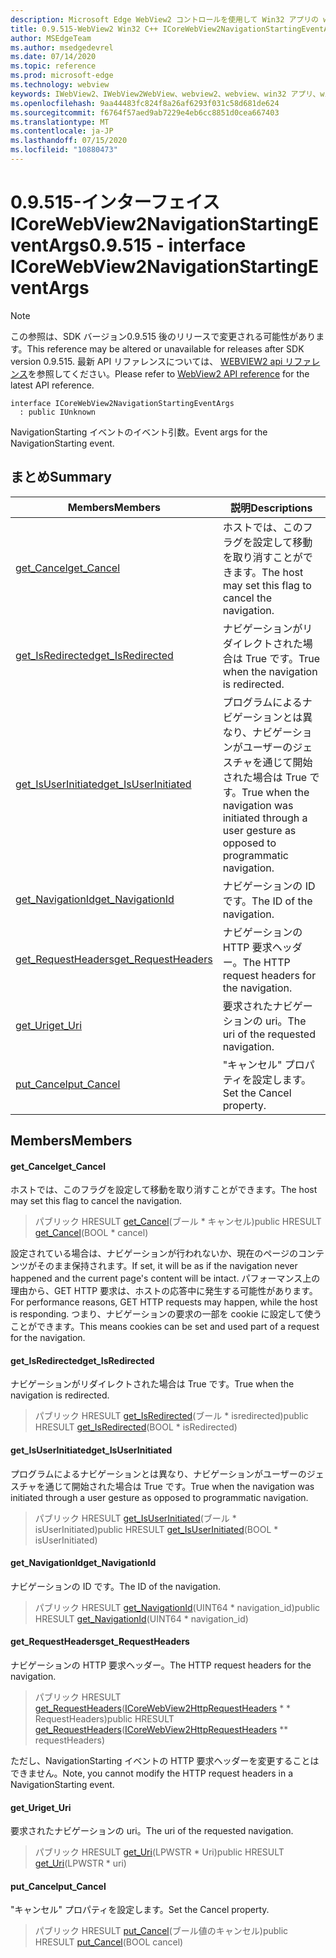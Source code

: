 ```yaml
---
description: Microsoft Edge WebView2 コントロールを使用して Win32 アプリの web コンテンツをホストする
title: 0.9.515-WebView2 Win32 C++ ICoreWebView2NavigationStartingEventArgs
author: MSEdgeTeam
ms.author: msedgedevrel
ms.date: 07/14/2020
ms.topic: reference
ms.prod: microsoft-edge
ms.technology: webview
keywords: IWebView2、IWebView2WebView、webview2、webview、win32 アプリ、win32、edge、ICoreWebView2、ICoreWebView2Controller、browser control、edge html
ms.openlocfilehash: 9aa44483fc824f8a26af6293f031c58d681de624
ms.sourcegitcommit: f6764f57aed9ab7229e4eb6cc8851d0cea667403
ms.translationtype: MT
ms.contentlocale: ja-JP
ms.lasthandoff: 07/15/2020
ms.locfileid: "10880473"
---
```

# <span data-ttu-id="4da11-104">0.9.515-インターフェイス ICoreWebView2NavigationStartingEventArgs</span><span class="sxs-lookup"><span data-stu-id="4da11-104">0.9.515 - interface ICoreWebView2NavigationStartingEventArgs</span></span> 

> [!NOTE]
> <span data-ttu-id="4da11-105">この参照は、SDK バージョン0.9.515 後のリリースで変更される可能性があります。</span><span class="sxs-lookup"><span data-stu-id="4da11-105">This reference may be altered or unavailable for releases after SDK version 0.9.515.</span></span> <span data-ttu-id="4da11-106">最新 API リファレンスについては、 [WEBVIEW2 api リファレンス](../../../webview2-api-reference.md)を参照してください。</span><span class="sxs-lookup"><span data-stu-id="4da11-106">Please refer to [WebView2 API reference](../../../webview2-api-reference.md) for the latest API reference.</span></span>

```
interface ICoreWebView2NavigationStartingEventArgs
  : public IUnknown
```

<span data-ttu-id="4da11-107">NavigationStarting イベントのイベント引数。</span><span class="sxs-lookup"><span data-stu-id="4da11-107">Event args for the NavigationStarting event.</span></span>

## <span data-ttu-id="4da11-108">まとめ</span><span class="sxs-lookup"><span data-stu-id="4da11-108">Summary</span></span>

 <span data-ttu-id="4da11-109">Members</span><span class="sxs-lookup"><span data-stu-id="4da11-109">Members</span></span>                        | <span data-ttu-id="4da11-110">説明</span><span class="sxs-lookup"><span data-stu-id="4da11-110">Descriptions</span></span>
--------------------------------|---------------------------------------------
[<span data-ttu-id="4da11-111">get_Cancel</span><span class="sxs-lookup"><span data-stu-id="4da11-111">get_Cancel</span></span>](#get_cancel) | <span data-ttu-id="4da11-112">ホストでは、このフラグを設定して移動を取り消すことができます。</span><span class="sxs-lookup"><span data-stu-id="4da11-112">The host may set this flag to cancel the navigation.</span></span>
[<span data-ttu-id="4da11-113">get_IsRedirected</span><span class="sxs-lookup"><span data-stu-id="4da11-113">get_IsRedirected</span></span>](#get_isredirected) | <span data-ttu-id="4da11-114">ナビゲーションがリダイレクトされた場合は True です。</span><span class="sxs-lookup"><span data-stu-id="4da11-114">True when the navigation is redirected.</span></span>
[<span data-ttu-id="4da11-115">get_IsUserInitiated</span><span class="sxs-lookup"><span data-stu-id="4da11-115">get_IsUserInitiated</span></span>](#get_isuserinitiated) | <span data-ttu-id="4da11-116">プログラムによるナビゲーションとは異なり、ナビゲーションがユーザーのジェスチャを通じて開始された場合は True です。</span><span class="sxs-lookup"><span data-stu-id="4da11-116">True when the navigation was initiated through a user gesture as opposed to programmatic navigation.</span></span>
[<span data-ttu-id="4da11-117">get_NavigationId</span><span class="sxs-lookup"><span data-stu-id="4da11-117">get_NavigationId</span></span>](#get_navigationid) | <span data-ttu-id="4da11-118">ナビゲーションの ID です。</span><span class="sxs-lookup"><span data-stu-id="4da11-118">The ID of the navigation.</span></span>
[<span data-ttu-id="4da11-119">get_RequestHeaders</span><span class="sxs-lookup"><span data-stu-id="4da11-119">get_RequestHeaders</span></span>](#get_requestheaders) | <span data-ttu-id="4da11-120">ナビゲーションの HTTP 要求ヘッダー。</span><span class="sxs-lookup"><span data-stu-id="4da11-120">The HTTP request headers for the navigation.</span></span>
[<span data-ttu-id="4da11-121">get_Uri</span><span class="sxs-lookup"><span data-stu-id="4da11-121">get_Uri</span></span>](#get_uri) | <span data-ttu-id="4da11-122">要求されたナビゲーションの uri。</span><span class="sxs-lookup"><span data-stu-id="4da11-122">The uri of the requested navigation.</span></span>
[<span data-ttu-id="4da11-123">put_Cancel</span><span class="sxs-lookup"><span data-stu-id="4da11-123">put_Cancel</span></span>](#put_cancel) | <span data-ttu-id="4da11-124">"キャンセル" プロパティを設定します。</span><span class="sxs-lookup"><span data-stu-id="4da11-124">Set the Cancel property.</span></span>

## <span data-ttu-id="4da11-125">Members</span><span class="sxs-lookup"><span data-stu-id="4da11-125">Members</span></span>

#### <span data-ttu-id="4da11-126">get_Cancel</span><span class="sxs-lookup"><span data-stu-id="4da11-126">get_Cancel</span></span> 

<span data-ttu-id="4da11-127">ホストでは、このフラグを設定して移動を取り消すことができます。</span><span class="sxs-lookup"><span data-stu-id="4da11-127">The host may set this flag to cancel the navigation.</span></span>

> <span data-ttu-id="4da11-128">パブリック HRESULT [get_Cancel](#get_cancel)(ブール \* キャンセル)</span><span class="sxs-lookup"><span data-stu-id="4da11-128">public HRESULT [get_Cancel](#get_cancel)(BOOL \* cancel)</span></span>

<span data-ttu-id="4da11-129">設定されている場合は、ナビゲーションが行われないか、現在のページのコンテンツがそのまま保持されます。</span><span class="sxs-lookup"><span data-stu-id="4da11-129">If set, it will be as if the navigation never happened and the current page's content will be intact.</span></span> <span data-ttu-id="4da11-130">パフォーマンス上の理由から、GET HTTP 要求は、ホストの応答中に発生する可能性があります。</span><span class="sxs-lookup"><span data-stu-id="4da11-130">For performance reasons, GET HTTP requests may happen, while the host is responding.</span></span> <span data-ttu-id="4da11-131">つまり、ナビゲーションの要求の一部を cookie に設定して使うことができます。</span><span class="sxs-lookup"><span data-stu-id="4da11-131">This means cookies can be set and used part of a request for the navigation.</span></span>

#### <span data-ttu-id="4da11-132">get_IsRedirected</span><span class="sxs-lookup"><span data-stu-id="4da11-132">get_IsRedirected</span></span> 

<span data-ttu-id="4da11-133">ナビゲーションがリダイレクトされた場合は True です。</span><span class="sxs-lookup"><span data-stu-id="4da11-133">True when the navigation is redirected.</span></span>

> <span data-ttu-id="4da11-134">パブリック HRESULT [get_IsRedirected](#get_isredirected)(ブール \* isredirected)</span><span class="sxs-lookup"><span data-stu-id="4da11-134">public HRESULT [get_IsRedirected](#get_isredirected)(BOOL \* isRedirected)</span></span>

#### <span data-ttu-id="4da11-135">get_IsUserInitiated</span><span class="sxs-lookup"><span data-stu-id="4da11-135">get_IsUserInitiated</span></span> 

<span data-ttu-id="4da11-136">プログラムによるナビゲーションとは異なり、ナビゲーションがユーザーのジェスチャを通じて開始された場合は True です。</span><span class="sxs-lookup"><span data-stu-id="4da11-136">True when the navigation was initiated through a user gesture as opposed to programmatic navigation.</span></span>

> <span data-ttu-id="4da11-137">パブリック HRESULT [get_IsUserInitiated](#get_isuserinitiated)(ブール \* isUserInitiated)</span><span class="sxs-lookup"><span data-stu-id="4da11-137">public HRESULT [get_IsUserInitiated](#get_isuserinitiated)(BOOL \* isUserInitiated)</span></span>

#### <span data-ttu-id="4da11-138">get_NavigationId</span><span class="sxs-lookup"><span data-stu-id="4da11-138">get_NavigationId</span></span> 

<span data-ttu-id="4da11-139">ナビゲーションの ID です。</span><span class="sxs-lookup"><span data-stu-id="4da11-139">The ID of the navigation.</span></span>

> <span data-ttu-id="4da11-140">パブリック HRESULT [get_NavigationId](#get_navigationid)(UINT64 \* navigation_id)</span><span class="sxs-lookup"><span data-stu-id="4da11-140">public HRESULT [get_NavigationId](#get_navigationid)(UINT64 \* navigation_id)</span></span>

#### <span data-ttu-id="4da11-141">get_RequestHeaders</span><span class="sxs-lookup"><span data-stu-id="4da11-141">get_RequestHeaders</span></span> 

<span data-ttu-id="4da11-142">ナビゲーションの HTTP 要求ヘッダー。</span><span class="sxs-lookup"><span data-stu-id="4da11-142">The HTTP request headers for the navigation.</span></span>

> <span data-ttu-id="4da11-143">パブリック HRESULT [get_RequestHeaders](#get_requestheaders)([ICoreWebView2HttpRequestHeaders](icorewebview2httprequestheaders.md) \* \* RequestHeaders)</span><span class="sxs-lookup"><span data-stu-id="4da11-143">public HRESULT [get_RequestHeaders](#get_requestheaders)([ICoreWebView2HttpRequestHeaders](icorewebview2httprequestheaders.md) \*\* requestHeaders)</span></span>

<span data-ttu-id="4da11-144">ただし、NavigationStarting イベントの HTTP 要求ヘッダーを変更することはできません。</span><span class="sxs-lookup"><span data-stu-id="4da11-144">Note, you cannot modify the HTTP request headers in a NavigationStarting event.</span></span>

#### <span data-ttu-id="4da11-145">get_Uri</span><span class="sxs-lookup"><span data-stu-id="4da11-145">get_Uri</span></span> 

<span data-ttu-id="4da11-146">要求されたナビゲーションの uri。</span><span class="sxs-lookup"><span data-stu-id="4da11-146">The uri of the requested navigation.</span></span>

> <span data-ttu-id="4da11-147">パブリック HRESULT [get_Uri](#get_uri)(LPWSTR \* Uri)</span><span class="sxs-lookup"><span data-stu-id="4da11-147">public HRESULT [get_Uri](#get_uri)(LPWSTR \* uri)</span></span>

#### <span data-ttu-id="4da11-148">put_Cancel</span><span class="sxs-lookup"><span data-stu-id="4da11-148">put_Cancel</span></span> 

<span data-ttu-id="4da11-149">"キャンセル" プロパティを設定します。</span><span class="sxs-lookup"><span data-stu-id="4da11-149">Set the Cancel property.</span></span>

> <span data-ttu-id="4da11-150">パブリック HRESULT [put_Cancel](#put_cancel)(ブール値のキャンセル)</span><span class="sxs-lookup"><span data-stu-id="4da11-150">public HRESULT [put_Cancel](#put_cancel)(BOOL cancel)</span></span>

